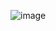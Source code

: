 ![image](https://user-images.githubusercontent.com/14099560/131104965-7adc0b1b-917f-40ba-a885-8ceffa242fee.png)
